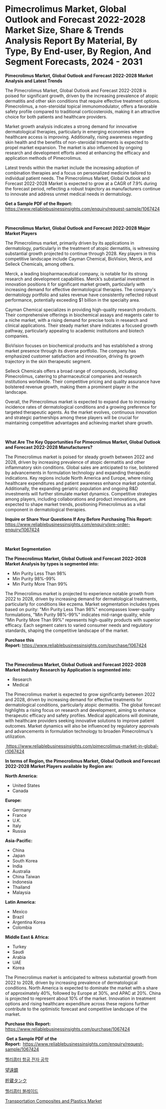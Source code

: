 <p><h1>Pimecrolimus Market, Global Outlook and Forecast 2022-2028 Market Size, Share & Trends Analysis Report By Material, By Type, By End-user, By Region, And Segment Forecasts, 2024 - 2031</h1></p><p><strong>Pimecrolimus Market, Global Outlook and Forecast 2022-2028 Market Analysis and Latest Trends</strong></p>
<p><p>The Pimecrolimus Market, Global Outlook and Forecast 2022-2028 is poised for significant growth, driven by the increasing prevalence of atopic dermatitis and other skin conditions that require effective treatment options. Pimecrolimus, a non-steroidal topical immunomodulator, offers a favorable safety profile compared to traditional corticosteroids, making it an attractive choice for both patients and healthcare providers.</p><p>Market growth analysis indicates a strong demand for innovative dermatological therapies, particularly in emerging economies where healthcare access is improving. Additionally, rising awareness regarding skin health and the benefits of non-steroidal treatments is expected to propel market expansion. The market is also influenced by ongoing research and development efforts aimed at enhancing the efficacy and application methods of Pimecrolimus.</p><p>Latest trends within the market include the increasing adoption of combination therapies and a focus on personalized medicine tailored to individual patient needs. The Pimecrolimus Market, Global Outlook and Forecast 2022-2028 Market is expected to grow at a CAGR of 7.9% during the forecast period, reflecting a robust trajectory as manufacturers continue to innovate and address unmet medical needs in dermatology.</p></p>
<p><strong>Get a Sample PDF of the Report:&nbsp;</strong> <a href="https://www.reliablebusinessinsights.com/enquiry/request-sample/1067424">https://www.reliablebusinessinsights.com/enquiry/request-sample/1067424</a></p>
<p>&nbsp;</p>
<p><strong>Pimecrolimus Market, Global Outlook and Forecast 2022-2028 Major Market Players</strong></p>
<p><p>The Pimecrolimus market, primarily driven by its applications in dermatology, particularly in the treatment of atopic dermatitis, is witnessing substantial growth projected to continue through 2028. Key players in this competitive landscape include Cayman Chemical, BioVision, Merck, and Selleck Chemicals, among others.</p><p>Merck, a leading biopharmaceutical company, is notable for its strong research and development capabilities. Merck’s substantial investment in innovation positions it for significant market growth, particularly with increasing demand for effective dermatological therapies. The company's dermatology portfolio and sales revenue have consistently reflected robust performance, potentially exceeding $1 billion in the specialty area.</p><p>Cayman Chemical specializes in providing high-quality research products. Their comprehensive offerings in biochemical assays and reagents cater to a niche market, with a rising demand for precise tools in research and clinical applications. Their steady market share indicates a focused growth pathway, particularly appealing to academic institutions and biotech companies.</p><p>BioVision focuses on biochemical products and has established a strong market presence through its diverse portfolio. The company has emphasized customer satisfaction and innovation, driving its growth trajectory in the skin therapeutic segment.</p><p>Selleck Chemicals offers a broad range of compounds, including Pimecrolimus, catering to pharmaceutical companies and research institutions worldwide. Their competitive pricing and quality assurance have bolstered revenue growth, making them a prominent player in the landscape.</p><p>Overall, the Pimecrolimus market is expected to expand due to increasing incidence rates of dermatological conditions and a growing preference for targeted therapeutic agents. As the market evolves, continuous innovation and strategic partnerships among these players will be crucial for maintaining competitive advantages and achieving market share growth.</p></p>
<p>&nbsp;</p>
<p><strong>What Are The Key Opportunities For Pimecrolimus Market, Global Outlook and Forecast 2022-2028 Manufacturers?</strong></p>
<p><p>The Pimecrolimus market is poised for steady growth between 2022 and 2028, driven by increasing prevalence of atopic dermatitis and other inflammatory skin conditions. Global sales are anticipated to rise, bolstered by advancements in formulation technology and expanding therapeutic indications. Key regions include North America and Europe, where rising healthcare expenditures and patient awareness enhance market potential. Additionally, the expanding geriatric population and ongoing R&D investments will further stimulate market dynamics. Competitive strategies among players, including collaborations and product innovations, are expected to shape market trends, positioning Pimecrolimus as a vital component in dermatological therapies.</p></p>
<p><strong>Inquire or Share Your Questions If Any Before Purchasing This Report:</strong> <a href="https://www.reliablebusinessinsights.com/enquiry/pre-order-enquiry/1067424">https://www.reliablebusinessinsights.com/enquiry/pre-order-enquiry/1067424</a></p>
<p>&nbsp;</p>
<p><strong>Market Segmentation</strong></p>
<p><strong>The Pimecrolimus Market, Global Outlook and Forecast 2022-2028 Market Analysis by types is segmented into:</strong></p>
<p><ul><li>Min Purity Less Than 98%</li><li>Min Purity 98%-99%</li><li>Min Purity More Than 99%</li></ul></p>
<p><p>The Pimecrolimus market is projected to experience notable growth from 2022 to 2028, driven by increasing demand for dermatological treatments, particularly for conditions like eczema. Market segmentation includes types based on purity: "Min Purity Less Than 98%" encompasses lower-quality formulations, "Min Purity 98%-99%" indicates mid-range quality, while "Min Purity More Than 99%" represents high-quality products with superior efficacy. Each segment caters to varied consumer needs and regulatory standards, shaping the competitive landscape of the market.</p></p>
<p><strong>Purchase this Report:&nbsp;</strong><a href="https://www.reliablebusinessinsights.com/purchase/1067424">https://www.reliablebusinessinsights.com/purchase/1067424</a></p>
<p>&nbsp;</p>
<p><strong>The Pimecrolimus Market, Global Outlook and Forecast 2022-2028 Market Industry Research by Application is segmented into:</strong></p>
<p><ul><li>Research</li><li>Medical</li></ul></p>
<p><p>The Pimecrolimus market is expected to grow significantly between 2022 and 2028, driven by increasing demand for effective treatments for dermatological conditions, particularly atopic dermatitis. The global forecast highlights a rising focus on research and development, aiming to enhance therapeutic efficacy and safety profiles. Medical applications will dominate, with healthcare providers seeking innovative solutions to improve patient outcomes. Market dynamics will also be influenced by regulatory approvals and advancements in formulation technology to broaden Pimecrolimus's utilization.</p></p>
<p><a href="https://www.reliablebusinessinsights.com/pimecrolimus-market-in-global-r1067424">&nbsp;https://www.reliablebusinessinsights.com/pimecrolimus-market-in-global-r1067424</a></p>
<p><strong>In terms of Region, the Pimecrolimus Market, Global Outlook and Forecast 2022-2028 Market Players available by Region are:</strong></p>
<p>
    <p> <strong> North America: </strong>
        <ul>
            <li>United States</li>
            <li>Canada</li>
        </ul>
        </p> 
    <p> <strong> Europe: </strong>
        <ul>
            <li>Germany</li>
            <li>France</li>
            <li>U.K.</li>
            <li>Italy</li>
            <li>Russia</li>
        </ul>
        </p> 
    <p> <strong> Asia-Pacific: </strong>
        <ul>
            <li>China</li>
            <li>Japan</li>
            <li>South Korea</li>
            <li>India</li>
            <li>Australia</li>
            <li>China Taiwan</li>
            <li>Indonesia</li>
            <li>Thailand</li>
            <li>Malaysia</li>
        </ul>
        </p> 
    <p> <strong> Latin America: </strong>
        <ul>
            <li>Mexico</li>
            <li>Brazil</li>
            <li>Argentina Korea</li>
            <li>Colombia</li>
        </ul>
        </p> 
    <p> <strong> Middle East & Africa: </strong>
        <ul>
            <li>Turkey</li>
            <li>Saudi</li>
            <li>Arabia</li>
            <li>UAE</li>
            <li>Korea</li>
        </ul>
    </p>
    </p>
<p><p>The Pimecrolimus market is anticipated to witness substantial growth from 2022 to 2028, driven by increasing prevalence of dermatological conditions. North America is expected to dominate the market with a share of approximately 40%, followed by Europe at 30%, and APAC at 20%. China is projected to represent about 10% of the market. Innovation in treatment options and rising healthcare expenditure across these regions further contribute to the optimistic forecast and competitive landscape of the market.</p></p>
<p><strong>Purchase this Report: </strong><a href="https://www.reliablebusinessinsights.com/purchase/1067424">https://www.reliablebusinessinsights.com/purchase/1067424</a></p>
<p>&nbsp;<strong>Get a Sample PDF of the Report:&nbsp;&nbsp;</strong><a href="https://www.reliablebusinessinsights.com/enquiry/request-sample/1067424">https://www.reliablebusinessinsights.com/enquiry/request-sample/1067424</a></p>
<p><strong></strong></p>
<p><p><a href="https://medium.com/@ayesakhan333/%ED%97%AC%EB%A6%AC%EC%BD%A5%ED%84%B0-%ED%95%AD%EA%B3%B5%EC%A0%84%EC%9E%90-%EC%8B%9C%EC%9E%A5-%EC%A0%84%EB%A7%9D-%EB%B0%8F-%EC%8B%9C%EC%9E%A5-%EC%A0%90%EC%9C%A0%EC%9C%A8-%EB%B6%84%EC%84%9D-%EC%84%B1%EC%9E%A5-%EC%B6%94%EC%84%B8-%EB%B0%8F-%EC%8B%9C%EC%9E%A5-%EC%98%88%EC%B8%A1-2024-2031-75d1803a02b5">헬리콥터 항공 전자 공학</a></p><p><a href="https://medium.com/@isaurapx9xsianez/%E6%AC%A1%E3%81%AE%E6%96%87%E3%82%92%E6%97%A5%E6%9C%AC%E8%AA%9E%E3%81%AB%E7%BF%BB%E8%A8%B3%E3%81%97%E3%81%BE%E3%81%99-%E3%82%B0%E3%83%AD%E3%83%BC%E3%83%90%E3%83%AB%E6%9C%9B%E9%81%A0%E9%8F%A1%E6%A5%AD%E7%95%8C%E8%AA%BF%E6%9F%BB%E3%83%AC%E3%83%9D%E3%83%BC%E3%83%88-%E7%AB%B6%E4%BA%89%E7%8A%B6%E6%B3%81-%E5%B8%82%E5%A0%B4%E8%A6%8F%E6%A8%A1-%E5%9C%B0%E5%9F%9F%E7%8A%B6%E6%B3%81%E3%81%8A%E3%82%88%E3%81%B3%E5%B1%95%E6%9C%9B%E4%BA%88%E6%B8%AC-2024%E5%B9%B4-2031%E5%B9%B4-2a298ab926f5">望遠鏡</a></p><p><a href="https://medium.com/@isaurapx9xsianez/2024%E5%B9%B4%E3%81%8B%E3%82%892031%E5%B9%B4%E3%81%BE%E3%81%A7%E3%81%AE%E3%83%88%E3%83%AC%E3%83%B3%E3%83%89%E3%81%8B%E3%82%89%E6%88%A6%E7%95%A5%E3%81%B8%E3%82%B0%E3%83%AD%E3%83%BC%E3%83%90%E3%83%AB%E3%82%B9%E3%83%88%E3%83%AC%E3%83%BC%E3%82%B8%E3%82%BF%E3%83%B3%E3%82%AF%E5%B8%82%E5%A0%B4%E3%82%92%E3%83%8A%E3%83%93%E3%82%B2%E3%83%BC%E3%83%88%E3%81%99%E3%82%8B-7c6a93bb8a4a">貯蔵タンク</a></p><p><a href="https://medium.com/@ayesakhan333/%ED%97%AC%EB%A6%AC%EC%BD%A5%ED%84%B0-%EB%B8%94%EB%A0%88%EC%9D%B4%EB%93%9C-%EC%8B%9C%EC%9E%A5-%EB%8F%99%ED%96%A5-%EB%B0%8F-%EC%A0%84%EB%9E%B5%EC%A0%81-%EC%8B%9C%EC%9E%A5-%ED%86%B5%EC%B0%B0%EB%A0%A5-2024-2031-22516f4a16d1">헬리콥터 블레이드</a></p><p><a href="https://issuu.com/reportprime-2/docs/transportation-composites-and-plast_4922c949c4412f">Transportation Composites and Plastics Market</a></p></p>